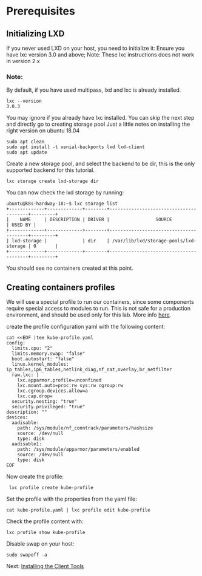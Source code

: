# Prerequisites

## Initializing LXD

If you never used LXD on your host, you need to initialize it:
Ensure you have lxc version 3.0 and above; Note: These lxc instructions does not work in version 2.x

### Note:

By default, if you have used multipass, lxd and lxc is already installed.

```
lxc --version
3.0.3

```

You may ignore if you already have lxc installed. You can skip the next step and directly go to creating storage pool
Just a little notes on installing the right version on ubuntu 18.04

```
sudo apt clean
sudo apt install -t xenial-backports lxd lxd-client
sudo apt update
```

Create a new storage pool, and select the backend to be dir, this is the only supported backend for this tutorial.

```
lxc storage create lxd-storage dir

```

You can now check the lxd storage by running:

```
ubuntu@k8s-hardway-18:~$ lxc storage list
+-------------+-------------+--------+----------------------------------------+---------+
|    NAME     | DESCRIPTION | DRIVER |                 SOURCE                 | USED BY |
+-------------+-------------+--------+----------------------------------------+---------+
| lxd-storage |             | dir    | /var/lib/lxd/storage-pools/lxd-storage | 0       |
+-------------+-------------+--------+----------------------------------------+---------+
```

You should see no containers created at this point.

## Creating containers profiles

We will use a special profile to run our containers, since some components require special access to modules to run. This is not safe for a production environment, and should be used only for this lab.
More info [here](https://github.com/juju-solutions/bundle-canonical-kubernetes/wiki/Deploying-on-LXD).

create the profile configuration yaml with the following content:

```
cat <<EOF |tee kube-profile.yaml
config:
  limits.cpu: "2"
  limits.memory.swap: "false"
  boot.autostart: "false"
  linux.kernel_modules: ip_tables,ip6_tables,netlink_diag,nf_nat,overlay,br_netfilter
  raw.lxc: |
    lxc.apparmor.profile=unconfined
    lxc.mount.auto=proc:rw sys:rw cgroup:rw
    lxc.cgroup.devices.allow=a
    lxc.cap.drop=
  security.nesting: "true"
  security.privileged: "true"
description: ""
devices:
  aadisable:
    path: /sys/module/nf_conntrack/parameters/hashsize
    source: /dev/null
    type: disk
  aadisable1:
    path: /sys/module/apparmor/parameters/enabled
    source: /dev/null
    type: disk
EOF
```

Now create the profile:

```
 lxc profile create kube-profile
```

Set the profile with the properties from the yaml file:

```
cat kube-profile.yaml | lxc profile edit kube-profile
```

Check the profile content with:

```
lxc profile show kube-profile
```

Disable swap on your host:

```
sudo swapoff -a
```

Next: [Installing the Client Tools](02-client-tools.md)
